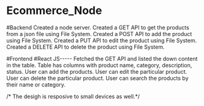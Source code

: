 # Ecommerce_Node
#Backend 
Created a node server.
Created a GET API to get the products from a json file using File System.
Created a POST API to add the product using File System.
Created a PUT API to edit the product using File System.
Created a DELETE API to delete the product using File System.

#Frontend
#React JS-----
Fetched the GET API and listed the down content in the table.
Table has columns with product name, category, description, status.
User can add the products.
User can edit the particular product.
User can delete the particular product.
User can search the products by their name or category.

/* The desigh is resposive to small devices as well.*/
